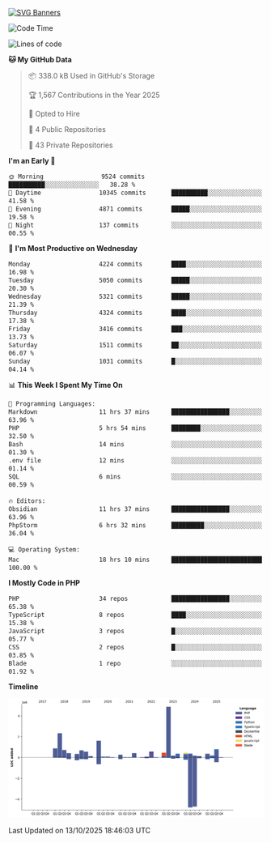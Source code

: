 [![SVG Banners](https://svg-banners.vercel.app/api?type=glitch&text1=Gere_Lajos%F0%9F%92%BB&width=800&height=400)](https://github.com/Akshay090/svg-banners)

<!--START_SECTION:waka-->
![Code Time](http://img.shields.io/badge/Code%20Time-2%2C922%20hrs%2040%20mins-blue)

![Lines of code](https://img.shields.io/badge/From%20Hello%20World%20I%27ve%20Written-17.2%20million%20lines%20of%20code-blue)

**🐱 My GitHub Data** 

> 📦 338.0 kB Used in GitHub's Storage 
 > 
> 🏆 1,567 Contributions in the Year 2025
 > 
> 💼 Opted to Hire
 > 
> 📜 4 Public Repositories 
 > 
> 🔑 43 Private Repositories 
 > 
**I'm an Early 🐤** 

```text
🌞 Morning                9524 commits        ██████████░░░░░░░░░░░░░░░   38.28 % 
🌆 Daytime                10345 commits       ██████████░░░░░░░░░░░░░░░   41.58 % 
🌃 Evening                4871 commits        █████░░░░░░░░░░░░░░░░░░░░   19.58 % 
🌙 Night                  137 commits         ░░░░░░░░░░░░░░░░░░░░░░░░░   00.55 % 
```
📅 **I'm Most Productive on Wednesday** 

```text
Monday                   4224 commits        ████░░░░░░░░░░░░░░░░░░░░░   16.98 % 
Tuesday                  5050 commits        █████░░░░░░░░░░░░░░░░░░░░   20.30 % 
Wednesday                5321 commits        █████░░░░░░░░░░░░░░░░░░░░   21.39 % 
Thursday                 4324 commits        ████░░░░░░░░░░░░░░░░░░░░░   17.38 % 
Friday                   3416 commits        ███░░░░░░░░░░░░░░░░░░░░░░   13.73 % 
Saturday                 1511 commits        ██░░░░░░░░░░░░░░░░░░░░░░░   06.07 % 
Sunday                   1031 commits        █░░░░░░░░░░░░░░░░░░░░░░░░   04.14 % 
```


📊 **This Week I Spent My Time On** 

```text
💬 Programming Languages: 
Markdown                 11 hrs 37 mins      ████████████████░░░░░░░░░   63.96 % 
PHP                      5 hrs 54 mins       ████████░░░░░░░░░░░░░░░░░   32.50 % 
Bash                     14 mins             ░░░░░░░░░░░░░░░░░░░░░░░░░   01.30 % 
.env file                12 mins             ░░░░░░░░░░░░░░░░░░░░░░░░░   01.14 % 
SQL                      6 mins              ░░░░░░░░░░░░░░░░░░░░░░░░░   00.59 % 

🔥 Editors: 
Obsidian                 11 hrs 37 mins      ████████████████░░░░░░░░░   63.96 % 
PhpStorm                 6 hrs 32 mins       █████████░░░░░░░░░░░░░░░░   36.04 % 

💻 Operating System: 
Mac                      18 hrs 10 mins      █████████████████████████   100.00 % 
```

**I Mostly Code in PHP** 

```text
PHP                      34 repos            ████████████████░░░░░░░░░   65.38 % 
TypeScript               8 repos             ████░░░░░░░░░░░░░░░░░░░░░   15.38 % 
JavaScript               3 repos             █░░░░░░░░░░░░░░░░░░░░░░░░   05.77 % 
CSS                      2 repos             █░░░░░░░░░░░░░░░░░░░░░░░░   03.85 % 
Blade                    1 repo              ░░░░░░░░░░░░░░░░░░░░░░░░░   01.92 % 
```



**Timeline**

![Lines of Code chart](https://raw.githubusercontent.com/gere-lajos/gere-lajos/main/assets/bar_graph.png)


 Last Updated on 13/10/2025 18:46:03 UTC
<!--END_SECTION:waka-->
